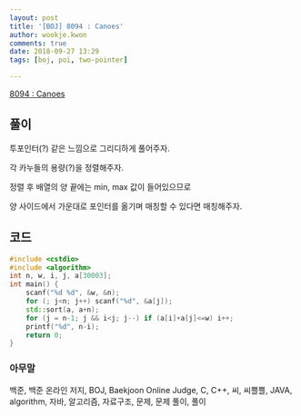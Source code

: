 ```yaml
---
layout: post
title: '[BOJ] 8094 : Canoes'
author: wookje.kwon
comments: true
date: 2018-09-27 13:29
tags: [boj, poi, two-pointer]

---
```


[8094 : Canoes](https://www.acmicpc.net/problem/8094)  

## 풀이

투포인터(?) 같은 느낌으로 그리디하게 풀어주자.

각 카누들의 용량(?)을 정렬해주자.

정렬 후 배열의 양 끝에는 min, max 값이 들어있으므로

양 사이드에서 가운대로 포인터를 옮기며 매칭할 수 있다면 매칭해주자.

## 코드

```cpp
#include <cstdio>
#include <algorithm>
int n, w, i, j, a[30003];
int main() {
    scanf("%d %d", &w, &n);
    for (; j<n; j++) scanf("%d", &a[j]);
    std::sort(a, a+n);
    for (j = n-1; j && i<j; j--) if (a[i]+a[j]<=w) i++;
    printf("%d", n-i);
    return 0;
}
```  

### 아무말  
백준, 백준 온라인 저지, BOJ, Baekjoon Online Judge, C, C++, 씨, 씨쁠쁠, JAVA, algorithm, 자바, 알고리즘, 자료구조, 문제, 문제 풀이, 풀이
